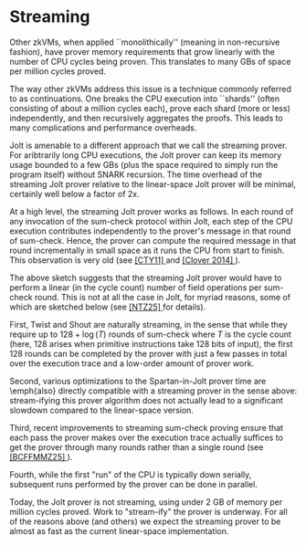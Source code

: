 # Streaming

Other zkVMs, when applied ``monolithically'' (meaning in non-recursive fashion), have prover memory requirements that grow linearly with the number of CPU cycles being proven. This translates to many GBs of space per million cycles proved. 

The way other zkVMs address this issue is a technique commonly referred to as continuations. One breaks the CPU execution into ``shards'' (often consisting of about a million cycles each), prove each shard (more or less) independently, and then recursively aggregates the proofs. This leads to many complications and performance overheads.

Jolt is amenable to a different approach that we call the streaming prover. For aribtrarily long CPU executions, the Jolt prover can keep its memory usage bounded to a few GBs (plus the space required to simply run the program itself) without SNARK recursion. The time overhead of the streaming Jolt prover relative to the linear-space Jolt prover will be minimal, certainly well below a factor of 2x. 

At a high level, the streaming Jolt prover works as follows. In each round of any invocation of the sum-check protocol within Jolt, each step of the CPU execution contributes independently to the prover's message in that round of sum-check. Hence, the prover can compute the required message in that round incrementally in small space as it runs the CPU from start to finish. This observation is very old (see <a href="https://arxiv.org/abs/1109.6882"> [CTY11] </a> and <a href="https://eprint.iacr.org/2014/846"> [Clover 2014] </a>). 

The above sketch suggests that the streaming Jolt prover would have to perform a linear (in the cycle count) number of field operations per sum-check round. This is not at all the case in Jolt, for myriad reasons, some of which are sketched below (see <a href="https://eprint.iacr.org/2025/611"> [NTZ25] </a> for details). 

First, Twist and Shout are naturally streaming, in the sense that while they require up to $128 + \log(T)$ rounds of sum-check where $T$ is the cycle count (here, 128 arises when primitive instructions take 128 bits of input), the first 128 rounds can be completed by the prover with just a few passes in total over the execution trace and a low-order amount of prover work. 

Second, various optimizations to the Spartan-in-Jolt prover time are \emph{also} directly compatible with a streaming prover in the sense above: stream-ifying this prover algorithm does not actually lead to a significant slowdown compared to the linear-space version.

Third, recent improvements to streaming sum-check proving ensure that each pass the prover makes over the execution trace actually suffices to get the prover through many rounds rather than a single round (see <a href="https://eprint.iacr.org/2025/1473"> [BCFFMMZ25] </a>). 

Fourth, while the first "run" of the CPU is typically down serially, subsequent runs performed by the prover can be done in parallel. 

Today, the Jolt prover is not streaming, using under 2 GB of memory per million cycles proved. Work to "stream-ify" the prover is underway. For all of the reasons above (and others) we expect the streaming prover to be almost as fast as the current linear-space implementation. 
